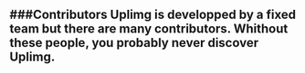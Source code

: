 ###Contributors
Uplimg is developped by a fixed team but there are many contributors. Whithout these people, you probably never discover Uplimg.
-----

